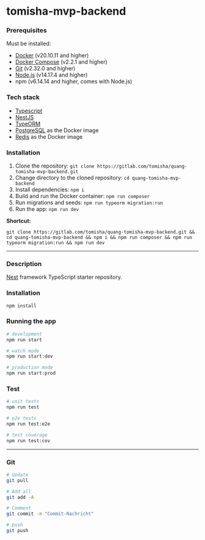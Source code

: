 # tomisha-mvp-backend

### Prerequisites
Must be installed:
- [Docker](https://www.docker.com/get-started) (v20.10.11 and higher)
- [Docker Compose](https://docs.docker.com/compose/install/) (v2.2.1 and higher)
- [Git](https://git-scm.com/downloads) (v2.32.0 and higher)
- [Node.js](https://nodejs.org/en/download/) (v14.17.4 and higher)
- npm (v6.14.14 and higher, comes with Node.js)

### Tech stack
- [Typescript](https://www.typescriptlang.org/)
- [NestJS](https://nestjs.com/)
- [TypeORM](https://typeorm.io/#/)
- [PostgreSQL](https://www.postgresql.org/) as the Docker image
- [Redis](https://redis.io/) as the Docker image

### Installation
1. Clone the repository: `git clone https://gitlab.com/tomisha/quang-tomisha-mvp-backend.git`
2. Change directory to the cloned repository: `cd quang-tomisha-mvp-backend`
3. Install dependencies: `npm i`
4. Build and run the Docker container: `npm run composer`
5. Run migrations and seeds: `npm run typeorm migration:run`
6. Run the app: `npm run dev`

**Shortcut:**
```
git clone https://gitlab.com/tomisha/quang-tomisha-mvp-backend.git && cd quang-tomisha-mvp-backend && npm i && npm run composer && npm run typeorm migration:run && npm run dev
```
---
### Description

[Nest](https://github.com/nestjs/nest) framework TypeScript starter repository.

### Installation

```bash
npm install
```

### Running the app

```bash
# development
npm run start

# watch mode
npm run start:dev

# production mode
npm run start:prod
```

### Test

```bash
# unit tests
npm run test

# e2e tests
npm run test:e2e

# test coverage
npm run test:cov
```
---
### Git
```bash
# Update
git pull

# Add all
git add -A

# Comment
git commit -m "Commit-Nachricht"

# push
git push
```